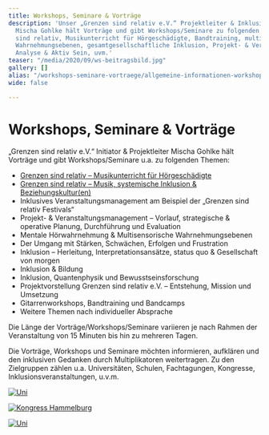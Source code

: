 ```yaml
---
title: Workshops, Seminare & Vorträge
description: 'Unser „Grenzen sind relativ e.V.“ Projektleiter & Inklusionbotschafter
  Mischa Gohlke hält Vorträge und gibt Workshops/Seminare zu folgenden Themen: Grenzen
  sind relativ, Musikunterricht für Hörgeschädigte, Bandtraining, multisensorische
  Wahrnehmungsebenen, gesamtgesellschaftliche Inklusion, Projekt- & Veranstaltungsmanagement,
  Analyse & Aktiv Sein, uvm.'
teaser: "/media/2020/09/ws-beitragsbild.jpg"
gallery: []
alias: "/workshops-seminare-vortraege/allgemeine-informationen-workshops.html"
wide: false

---
```

# Workshops, Seminare & Vorträge

„Grenzen sind relativ e.V.“ Initiator & Projektleiter Mischa Gohlke hält Vorträge und gibt Workshops/Seminare u.a. zu folgenden Themen:

* [Grenzen sind relativ – Musikunterricht für Hörgeschädigte](/workshops-seminare-vortraege/exposewochenend-workshop.html)
* [Grenzen sind relativ – Musik, systemische Inklusion & Beziehungskultur(en)](/workshops-seminare-vortraege/ws-grenzen-sind-relativ-musik-systemische-inklusion-beziehungskulturen.html)
* Inklusives Veranstaltungsmanagement am Beispiel der „Grenzen sind relativ Festivals“
* Projekt- & Veranstaltungsmanagement – Vorlauf, strategische & operative Planung, Durchführung und Evaluation
* Mentale Hörwahrnehmung & Multisensorische Wahrnehmungsebenen
* Der Umgang mit Stärken, Schwächen, Erfolgen und Frustration
* Inklusion – Herleitung, Interpretationsansätze, status quo & Gesellschaft von morgen
* Inklusion & Bildung
* Inklusion, Quantenphysik und Bewusstseinsforschung
* Projektvorstellung Grenzen sind relativ e.V. – Entstehung, Mission und Umsetzung
* Gitarrenworkshops, Bandtraining und Bandcamps
* Weitere Themen nach individueller Absprache

Die Länge der Vorträge/Workshops/Seminare variieren je nach Rahmen der Veranstaltung von 15 Minuten bis hin zu mehreren Tagen.

Die Vorträge, Workshops und Seminare möchten informieren, aufklären und den inklusiven Gedanken durch Multiplikatoren weitertragen. Zu den Zielgruppen zählen u.a. Universitäten, Schulen, Fachtagungen, Kongresse, Inklusionsveranstaltungen, u.v.m.

<gallery>

[![Uni](/media/2014/07/uni-n.jpg)](/media/2014/07/uni-n.jpg)

[![Kongress Hammelburg](/media/2014/07/2014er-Kongress-Hammelburg-Bilder-von-Marcus-1200er-136.jpg)](/media/2014/07/2014er-Kongress-Hammelburg-Bilder-von-Marcus-1200er-136.jpg)

[![Uni](/media/2014/07/WE0092-1.jpg)](/media/2014/07/WE0092-1.jpg)</gallery>